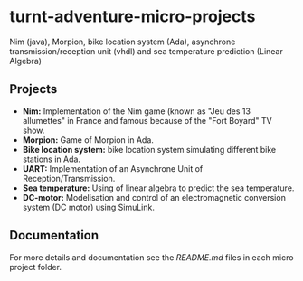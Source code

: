 # turnt-adventure-micro-projects
Nim (java), Morpion, bike location system (Ada), asynchrone transmission/reception unit (vhdl) and sea temperature prediction (Linear Algebra)

## Projects
* **Nim:** Implementation of the Nim game (known as "Jeu des 13 allumettes" in France and famous because of the "Fort Boyard" TV show.
* **Morpion:** Game of Morpion in Ada.
* **Bike location system:** bike location system simulating different bike stations in Ada.
* **UART:** Implementation of an Asynchrone Unit of Reception/Transmission.
* **Sea temperature:** Using of linear algebra to predict the sea temperature.
* **DC-motor:** Modelisation and control of an electromagnetic conversion system (DC motor) using SimuLink.

## Documentation
For more details and documentation see the *README.md* files in each micro project folder.
